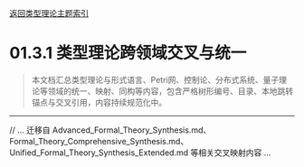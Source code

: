 [返回类型理论主题索引](./README.md)

# 01.3.1 类型理论跨领域交叉与统一

> 本文档汇总类型理论与形式语言、Petri网、控制论、分布式系统、量子理论等领域的统一、映射、同构等内容，包含严格树形编号、目录、本地跳转锚点与交叉引用，内容持续规范化中。

---

// ... 迁移自 Advanced_Formal_Theory_Synthesis.md、Formal_Theory_Comprehensive_Synthesis.md、Unified_Formal_Theory_Synthesis_Extended.md 等相关交叉映射内容 ...
